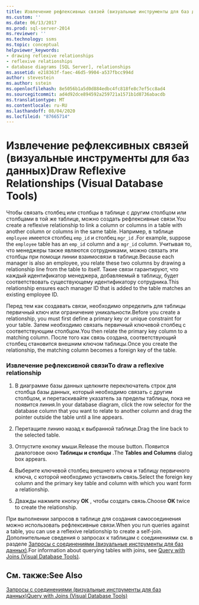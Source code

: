 ```yaml
---
title: Извлечение рефлексивных связей (визуальные инструменты для баз данных) | Документация Майкрософт
ms.custom: ''
ms.date: 06/13/2017
ms.prod: sql-server-2014
ms.reviewer: ''
ms.technology: ssms
ms.topic: conceptual
helpviewer_keywords:
- drawing reflexive relationships
- reflexive relationships
- database diagrams [SQL Server], relationships
ms.assetid: e218363f-faec-46d5-9904-a537fbcc994d
author: stevestein
ms.author: sstein
ms.openlocfilehash: 8e5056b1a5d0d884edbc4fc818fe8c7ef5cc8ad4
ms.sourcegitcommit: ad4d92dce894592a259721a1571b1d8736abacdb
ms.translationtype: MT
ms.contentlocale: ru-RU
ms.lasthandoff: 08/04/2020
ms.locfileid: "87665714"
---
```

# <a name="draw-reflexive-relationships-visual-database-tools"></a><span data-ttu-id="91464-102">Извлечение рефлексивных связей (визуальные инструменты для баз данных)</span><span class="sxs-lookup"><span data-stu-id="91464-102">Draw Reflexive Relationships (Visual Database Tools)</span></span>
  <span data-ttu-id="91464-103">Чтобы связать столбец или столбцы в таблице с другим столбцом или столбцами в той же таблице, можно создать рефлексивные связи.</span><span class="sxs-lookup"><span data-stu-id="91464-103">You create a reflexive relationship to link a column or columns in a table with another column or columns in the same table.</span></span> <span data-ttu-id="91464-104">Например, в таблице `employee` имеется столбец `emp_id` и столбец `mgr_id` .</span><span class="sxs-lookup"><span data-stu-id="91464-104">For example, suppose the `employee` table has an `emp_id` column and a `mgr_id` column.</span></span> <span data-ttu-id="91464-105">Учитывая то, что менеджеры также являются сотрудниками, можно связать эти столбцы при помощи линии взаимосвязи в таблице.</span><span class="sxs-lookup"><span data-stu-id="91464-105">Because each manager is also an employee, you relate these two columns by drawing a relationship line from the table to itself.</span></span> <span data-ttu-id="91464-106">Такие связи гарантируют, что каждый идентификатор менеджера, добавляемый в таблицу, будет соответствовать существующему идентификатору сотрудника.</span><span class="sxs-lookup"><span data-stu-id="91464-106">This relationship ensures each manager ID that is added to the table matches an existing employee ID.</span></span>  
  
 <span data-ttu-id="91464-107">Перед тем как создавать связи, необходимо определить для таблицы первичный ключ или ограничение уникальности.</span><span class="sxs-lookup"><span data-stu-id="91464-107">Before you create a relationship, you must first define a primary key or unique constraint for your table.</span></span> <span data-ttu-id="91464-108">Затем необходимо связать первичный ключевой столбец с соответствующим столбцом.</span><span class="sxs-lookup"><span data-stu-id="91464-108">You then relate the primary key column to a matching column.</span></span> <span data-ttu-id="91464-109">После того как связь создана, соответствующий столбец становится внешним ключом таблицы.</span><span class="sxs-lookup"><span data-stu-id="91464-109">Once you create the relationship, the matching column becomes a foreign key of the table.</span></span>  
  
### <a name="to-draw-a-reflexive-relationship"></a><span data-ttu-id="91464-110">Извлечение рефлексивной связи</span><span class="sxs-lookup"><span data-stu-id="91464-110">To draw a reflexive relationship</span></span>  
  
1.  <span data-ttu-id="91464-111">В диаграмме базы данных щелкните переключатель строк для столбца базы данных, который необходимо связать с другим столбцом, и перетаскивайте указатель за пределы таблицы, пока не появится линия.</span><span class="sxs-lookup"><span data-stu-id="91464-111">In your database diagram, click the row selector for the database column that you want to relate to another column and drag the pointer outside the table until a line appears.</span></span>  
  
2.  <span data-ttu-id="91464-112">Перетащите линию назад к выбранной таблице.</span><span class="sxs-lookup"><span data-stu-id="91464-112">Drag the line back to the selected table.</span></span>  
  
3.  <span data-ttu-id="91464-113">Отпустите кнопку мыши.</span><span class="sxs-lookup"><span data-stu-id="91464-113">Release the mouse button.</span></span> <span data-ttu-id="91464-114">Появится диалоговое окно **Таблицы и столбцы** .</span><span class="sxs-lookup"><span data-stu-id="91464-114">The **Tables and Columns** dialog box appears.</span></span>  
  
4.  <span data-ttu-id="91464-115">Выберите ключевой столбец внешнего ключа и таблицу первичного ключа, с которой необходимо установить связь.</span><span class="sxs-lookup"><span data-stu-id="91464-115">Select the foreign key column and the primary key table and column with which you want form a relationship.</span></span>  
  
5.  <span data-ttu-id="91464-116">Дважды нажмите кнопку **ОК** , чтобы создать связь.</span><span class="sxs-lookup"><span data-stu-id="91464-116">Choose **OK** twice to create the relationship.</span></span>  
  
 <span data-ttu-id="91464-117">При выполнении запросов в таблице для создания самосоединения можно использовать рефлексивные связи.</span><span class="sxs-lookup"><span data-stu-id="91464-117">When you run queries against a table, you can use a reflexive relationship to create a self-join.</span></span> <span data-ttu-id="91464-118">Дополнительные сведения о запросах к таблицам с соединениями см. в разделе [Запросы с соединениями (визуальные инструменты для баз данных)](visual-database-tools.md).</span><span class="sxs-lookup"><span data-stu-id="91464-118">For information about querying tables with joins, see [Query with Joins &#40;Visual Database Tools&#41;](visual-database-tools.md).</span></span>  
  
## <a name="see-also"></a><span data-ttu-id="91464-119">См. также:</span><span class="sxs-lookup"><span data-stu-id="91464-119">See Also</span></span>  
 [<span data-ttu-id="91464-120">Запросы с соединениями (визуальные инструменты для баз данных)</span><span class="sxs-lookup"><span data-stu-id="91464-120">Query with Joins &#40;Visual Database Tools&#41;</span></span>](visual-database-tools.md)  
  
  
